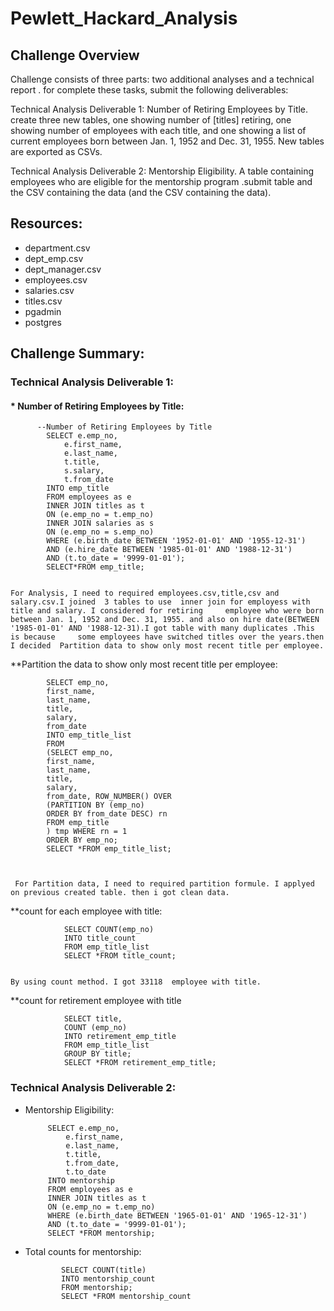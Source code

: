 # Pewlett_Hackard_Analysis


## Challenge Overview

 Challenge consists of three parts: two additional analyses and a technical report . for complete these tasks, submit the following deliverables:



Technical Analysis Deliverable 1: Number of Retiring Employees by Title.  create three new tables, one showing number of [titles] retiring, one showing number of employees with each title, and one showing a list of current employees born between Jan. 1, 1952 and Dec. 31, 1955. New tables are exported as CSVs. 



Technical Analysis Deliverable 2: Mentorship Eligibility. A table containing employees who are eligible for the mentorship program .submit  table and the CSV containing the data (and the CSV containing the data).



## Resources:

*  department.csv
*  dept_emp.csv
*  dept_manager.csv
*  employees.csv
*  salaries.csv
*  titles.csv
*  pgadmin
*  postgres



## Challenge Summary:



### Technical Analysis Deliverable 1:



#### *  Number of Retiring Employees by Title:


          


          --Number of Retiring Employees by Title
            SELECT e.emp_no,
                e.first_name,
                e.last_name,
                t.title,
                s.salary,
                t.from_date
            INTO emp_title
            FROM employees as e
            INNER JOIN titles as t
            ON (e.emp_no = t.emp_no)
            INNER JOIN salaries as s
            ON (e.emp_no = s.emp_no)
            WHERE (e.birth_date BETWEEN '1952-01-01' AND '1955-12-31')
            AND (e.hire_date BETWEEN '1985-01-01' AND '1988-12-31')
            AND (t.to_date = '9999-01-01');
            SELECT*FROM emp_title;


    For Analysis, I need to required employees.csv,title,csv and salary.csv.I joined  3 tables to use  inner join for employess with title and salary. I considered for retiring     employee who were born  between Jan. 1, 1952 and Dec. 31, 1955. and also on hire date(BETWEEN '1985-01-01' AND '1988-12-31).I got table with many duplicates .This is because     some employees have switched titles over the years.then I decided  Partition data to show only most recent title per employee.
    
    
    
    
**Partition the data to show only most recent title per employee:




            SELECT emp_no,
            first_name,
            last_name,
            title,
            salary,
            from_date
            INTO emp_title_list
            FROM
            (SELECT emp_no,
            first_name,
            last_name,
            title,
            salary,
            from_date, ROW_NUMBER() OVER
            (PARTITION BY (emp_no)
            ORDER BY from_date DESC) rn
            FROM emp_title 
            ) tmp WHERE rn = 1
            ORDER BY emp_no;
            SELECT *FROM emp_title_list;
            
            
            
     For Partition data, I need to required partition formule. I applyed on previous created table. then i got clean data.


**count for each employee with title:



                SELECT COUNT(emp_no) 
                INTO title_count
                FROM emp_title_list
                SELECT *FROM title_count;
                
                
    By using count method. I got 33118  employee with title.
                
                
 **count for retirement employee with title
 
 
 
                SELECT title,
                COUNT (emp_no)
                INTO retirement_emp_title
                FROM emp_title_list
                GROUP BY title;
                SELECT *FROM retirement_emp_title;



###  Technical Analysis Deliverable 2:



*  Mentorship Eligibility:


            SELECT e.emp_no,
                e.first_name,
                e.last_name,
                t.title,
                t.from_date,
                t.to_date
            INTO mentorship
            FROM employees as e
            INNER JOIN titles as t
            ON (e.emp_no = t.emp_no)
            WHERE (e.birth_date BETWEEN '1965-01-01' AND '1965-12-31')
            AND (t.to_date = '9999-01-01');
            SELECT *FROM mentorship;


*   Total counts for mentorship:



                SELECT COUNT(title) 
                INTO mentorship_count
                FROM mentorship;
                SELECT *FROM mentorship_count



   

